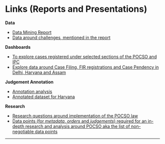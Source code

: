 # Links (Reports and Presentations) 

**Data**
* [Data Mining Report](https://docs.google.com/presentation/d/1OTnv3gKmuscATigR13xPDVDyFSXJUjOkEAplQkNh05M/edit#slide=id.gc6fa3c898_0_0)
* [Data around challenges, mentioned in the report](https://docs.google.com/spreadsheets/d/1kCdGYpOQwNgOeNWOwE2I62qXWQNoypYqJK8SOYvQHUw/edit#)

**Dashboards**
* [To explore cases registered under selected sections of the POCSO and IPC](bit.ly/pocso-act)
* [Explore data around Case Filing, FIR registrations and Case Pendency in Delhi, Haryana and Assam ](https://superset.civicdatalab.in/superset/dashboard/crlit-haq-cdl/)

**Judgement Annotation**
* [Annotation analysis](https://docs.google.com/presentation/d/1610q_MimJPFq-X9cORVGSt7EKXcLnkpOlsjSGwwrE_U/edit#slide=id.gc6fa3c898_0_16)
* [Annotated dataset for Haryana](https://docs.google.com/spreadsheets/d/16eaFfWiGhIsvjd254ikegY9tePzKUaKENlS7ynNl2UE/edit#gid=149837577) 

**Research**
* [Research questions around implementation of the POCSO law](https://docs.google.com/document/d/1EuypwV2HS8IXTKStaaBolInxQ2f1DrXOXVFhMspg58k/edit#heading=h.9ay8hxyx38e8)
* [Data points (for _metadata_, _orders_ and _judgements_) required for an in-depth research and analysis around POCSO aka the list of non-negotiable data points](https://drive.google.com/file/d/1S8enjpqNRvjWEc-WjkdoQ4Cuiy8k9mZS/view?usp=sharing)


---